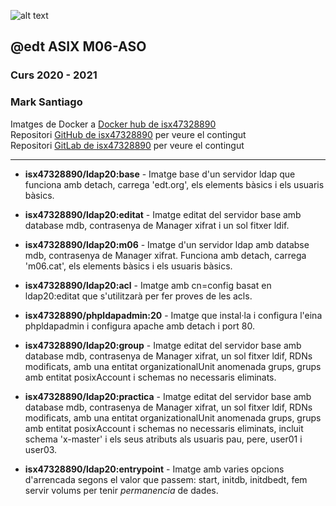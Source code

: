 ![alt text][logo]

## @edt ASIX M06-ASO
### Curs 2020 - 2021
### Mark Santiago

Imatges de Docker a [Docker hub de isx47328890]  
Repositori [GitHub de isx47328890] per veure el contingut  
Repositori [GitLab de isx47328890] per veure el contingut

---
* **isx47328890/ldap20:base** - Imatge base d'un servidor ldap que funciona amb detach, carrega 'edt.org', els elements bàsics i els usuaris bàsics.


* **isx47328890/ldap20:editat** - Imatge editat del servidor base amb database mdb, contrasenya de Manager xifrat i un sol fitxer ldif.


* **isx47328890/ldap20:m06** - Imatge d'un servidor ldap amb databse mdb, contrasenya de Manager xifrat. Funciona amb detach, carrega 'm06.cat', els elements bàsics i els usuaris bàsics.


* **isx47328890/ldap20:acl** -  Imatge amb cn=config basat en ldap20:editat que s'utilitzarà per fer proves de les acls.

* **isx47328890/phpldapadmin:20** - Imatge que instal·la i configura l'eina phpldapadmin i configura apache amb detach i port 80.

* **isx47328890/ldap20:group** - Imatge editat del servidor base amb database mdb, contrasenya de Manager xifrat, un sol fitxer ldif, RDNs modificats, amb una entitat organizationalUnit anomenada grups, grups amb entitat posixAccount i schemas no necessaris eliminats.

* **isx47328890/ldap20:practica** - Imatge editat del servidor base amb database mdb, contrasenya de Manager xifrat, un sol fitxer ldif, RDNs modificats, amb una entitat organizationalUnit anomenada grups, grups amb entitat posixAccount i schemas no necessaris eliminats, incluit schema 'x-master' i els seus atributs als usuaris pau, pere, user01 i user03.

* **isx47328890/ldap20:entrypoint** - Imatge amb varies opcions d'arrencada segons el valor que passem: start, initdb, initdbedt, fem servir volums per tenir *permanencia* de dades.



[logo]: https://www.openldap.org/images/headers/LDAPworm.gif
[Docker hub de isx47328890]: https://hub.docker.com/u/isx47328890
[GitHub de isx47328890]: https://github.com/isx47328890/ldap20
[GitLab de isx47328890]: https://gitlab.com/isx47328890/ldap20
